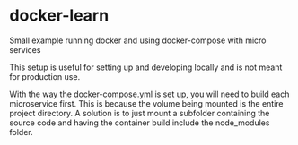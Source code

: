 # docker-learn
Small example running docker and using docker-compose with micro services

This setup is useful for setting up and developing locally and is not meant for production use.

With the way the docker-compose.yml is set up, you will need to build each microservice first. This is because the volume being mounted is the entire project directory. A solution is to just mount a subfolder containing the source code and having the container build include the node_modules folder.